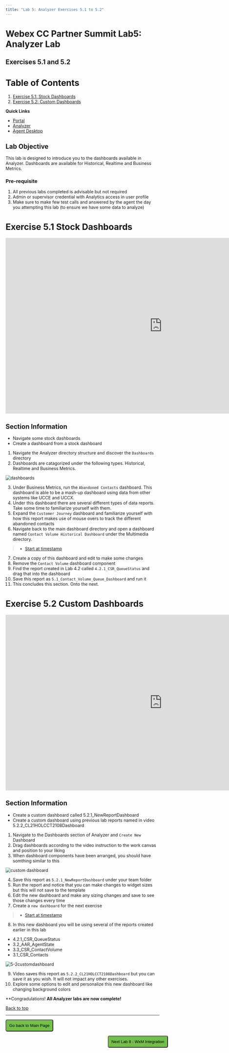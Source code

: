 ```yaml
---
title: "Lab 5: Analyzer Exercises 5.1 to 5.2"
---
```


# Webex CC Partner Summit Lab5: Analyzer Lab

## Exercises 5.1 and 5.2


# Table of Contents
1. [Exercise 5.1: Stock Dashboards](#exercise-51-stock-dashboards)
2. [Exercise 5.2: Custom Dashboards](#exercise-52-custom-dashboards)

**Quick Links**

* <a href="https://portal.wxcc-us1.cisco.com/portal" target="_blank">Portal</a>
* <a href="https://analyzer.wxcc-us1.cisco.com/analyzer/home" target="_blank">Analyzer</a>
* <a href="https://desktop.wxcc-us1.cisco.com" target="_blank">Agent Desktop</a>


## Lab Objective

This lab is designed to introduce you to the dashboards available in Analyzer.  Dashboards are available for Historical, Realtime and Business Metrics.  

### Pre-requisite

1. All previous labs completed is advisable but not required
2. Admin or supervisor credential with Analytics access in user profile
3. Make sure to make few test calls and answered by the agent the day you attempting this lab (to ensure we have some data to analyze)

# Exercise 5.1 Stock Dashboards

<iframe width="1024" height="576" src="https://youtube.com/embed/vfMlNmVZcQM?rel=0" title="Exercise 5.1 Stock Dashboards" frameborder="0" allow="accelerometer; autoplay; clipboard-write; encrypted-media; gyroscope; picture-in-picture" allowfullscreen></iframe>

## Section Information
- Navigate some stock dashboards
- Create a dashboard from a stock dashboard

1. Navigate the Analyzer directory structure and discover the `Dashboards` directory
2. Dashboards are catagorized under the following types.  Historical, Realtime and Business Metrics.

![dashboards](https://user-images.githubusercontent.com/75790934/113645373-60c2eb80-964c-11eb-939f-fbbcbcb71608.png)

3. Under Business Metrics, run the `Abandoned Contacts` dashboard.  This dashboard is able to be a mash-up dashboard using data from other systems like UCCE and UCCX.
4. Under this dashboard there are several different types of data reports.  Take some time to familiarize yourself with them.
5. Expand the `Customer Journey` dashboard and familiarize yourself with how this report makes use of mouse overs to track the different abandoned contacts
6. Navigate back to the main dashboard directory and open a dashboard named `Contact Volume Historical Dashboard` under the Multimedia directory.
> * <a href="https://youtube.com/embed/vfMlNmVZcQM?start=201" target="_blank">Start at timestamp</a>
7. Create a copy of this dashboard and edit to make some changes
8. Remove the `Contact Volume` dashboard component
9. Find the report created in Lab 4.2 called `4.2.1_CSR_QueueStatus` and drag that into the dashboard
10. Save this report as `5.1_Contact_Volume_Queue_Dashboard` and run it
11. This concludes this section.  Onto the next.

# Exercise 5.2 Custom Dashboards

<iframe width="1024" height="576" src="https://youtube.com/embed/wCgzv58mKTs?rel=0" title="Exercise 5.2 Custom Dashboards" frameborder="0" allow="accelerometer; autoplay; clipboard-write; encrypted-media; gyroscope; picture-in-picture" allowfullscreen></iframe>

## Section Information
- Create a custom dashboard called 5.2.1_NewReportDashboard
- Create a custom dashboard using previous lab reports named in video 5.2.2_CL21HOLCCT2108Dashboard

1. Navigate to the Dashboards section of Analyzer and `Create New` Dashboard
2. Drag dashboards according to the video instruction to the work canvas and position to your liking
3. When dashboard components have been arranged, you should have somthing similar to this

![custom dashboard](https://user-images.githubusercontent.com/75790934/113778075-92da5900-96f1-11eb-9b05-3a5f86d24920.png)

4. Save this report as `5.2.1_NewReportDashboard` under your team folder
5. Run the report and notice that you can make changes to widget sizes but this will not save to the template
6. Edit the new dashboard and make any sizing changes and save to see those changes every time
7. Create a `new dashboard` for the next exercise
> * <a href="https://youtube.com/embed/wCgzv58mKTs?start=179" target="_blank">Start at timestamp</a>
8. In this new dashboard you will be using several of the reports created earlier in this lab
  - 4.2.1_CSR_QueueStatus
  - 3.2_AAR_AgentState
  - 3.3_CSR_ContactVolume
  - 3.1_CSR_Contacts

![5-2customdashboard](https://user-images.githubusercontent.com/75790934/113779194-f3b66100-96f2-11eb-8a22-21c1bf94b1a5.png)

9. Video saves this report as `5.2.2_CL21HOLCCT2108Dashboard` but you can save it as you wish.  It will not impact any other exercises.
10. Explore some options to edit and personalize this new dashboard like changing background colors

**Congradulations!  **All Analyzer labs are now complete!**

[Back to top](#webex-cc-partner-summit-lab5-analyzer-lab)

---

<script>
function mainPage() {window.location.href = "https://wxcctechsummit.github.io/wxcclabguides/TechSummitRoW_2021/HomePage.html";}
function nextLab() {window.location.href = "https://wxcctechsummit.github.io/wxcclabguides/TechSummitRoW_2021/Lab8.html";}
</script>

<div id="button-row">
	<button onclick="mainPage()" style="
  border-radius: 5px;
  background-color: rgb(116,191,75);
  padding: 10px;">Go back to Main Page</button>

<button onclick="nextLab()" style="
  position: absolute;
  right: 200px;
  border-radius: 5px;
  background-color: rgb(116,191,75);
  padding: 10px;">Next Lab 8 - WxM Integration</button>

</div>

